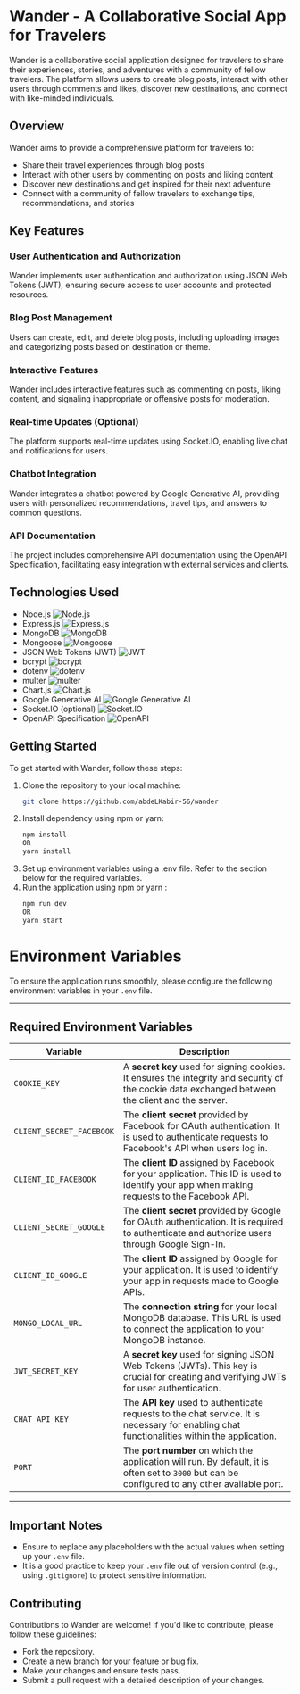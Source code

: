 # Wander - A Collaborative Social App for Travelers

Wander is a collaborative social application designed for travelers to share their experiences, stories, and adventures with a community of fellow travelers. The platform allows users to create blog posts, interact with other users through comments and likes, discover new destinations, and connect with like-minded individuals.

## Overview

Wander aims to provide a comprehensive platform for travelers to:

- Share their travel experiences through blog posts
- Interact with other users by commenting on posts and liking content
- Discover new destinations and get inspired for their next adventure
- Connect with a community of fellow travelers to exchange tips, recommendations, and stories

## Key Features

### User Authentication and Authorization

Wander implements user authentication and authorization using JSON Web Tokens (JWT), ensuring secure access to user accounts and protected resources.

### Blog Post Management

Users can create, edit, and delete blog posts, including uploading images and categorizing posts based on destination or theme.

### Interactive Features

Wander includes interactive features such as commenting on posts, liking content, and signaling inappropriate or offensive posts for moderation.

### Real-time Updates (Optional)

The platform supports real-time updates using Socket.IO, enabling live chat and notifications for users.

### Chatbot Integration

Wander integrates a chatbot powered by Google Generative AI, providing users with personalized recommendations, travel tips, and answers to common questions.

### API Documentation

The project includes comprehensive API documentation using the OpenAPI Specification, facilitating easy integration with external services and clients.

## Technologies Used

- Node.js ![Node.js](https://img.icons8.com/color/48/000000/nodejs.png)
- Express.js ![Express.js](https://img.icons8.com/color/48/000000/expressjs.png)
- MongoDB ![MongoDB](https://img.icons8.com/color/48/000000/mongodb.png)
- Mongoose ![Mongoose](https://img.icons8.com/color/48/000000/mongoose.png)
- JSON Web Tokens (JWT) ![JWT](https://img.icons8.com/color/48/000000/json.png)
- bcrypt ![bcrypt](https://img.icons8.com/ios-filled/50/000000/lock-2.png)
- dotenv ![dotenv](https://img.icons8.com/ios/50/000000/password.png)
- multer ![multer](https://img.icons8.com/ios/50/000000/upload.png)
- Chart.js ![Chart.js](https://img.icons8.com/ios/50/000000/combo-chart.png)
- Google Generative AI ![Google Generative AI](https://img.icons8.com/color/48/000000/google-logo.png)
- Socket.IO (optional) ![Socket.IO](https://img.icons8.com/color/48/000000/socket-io.png)
- OpenAPI Specification ![OpenAPI](https://img.icons8.com/color/48/000000/api.png)

## Getting Started

To get started with Wander, follow these steps:


1. Clone the repository to your local machine:
   ```bash
   git clone https://github.com/abdeLKabir-56/wander
   ```
2. Install dependency using npm or yarn:
   ```bash
   npm install
   OR
   yarn install
   ```
3. Set up environment variables using a .env file. Refer to the section below for the required variables.
4. Run the application using npm or yarn :
   ```bash
   npm run dev
   OR
   yarn start
   ```


# Environment Variables

To ensure the application runs smoothly, please configure the following environment variables in your `.env` file.

---

## Required Environment Variables

| **Variable**               | **Description**                                                                                                                                       |
|----------------------------|-------------------------------------------------------------------------------------------------------------------------------------------------------|
| `COOKIE_KEY`               | A **secret key** used for signing cookies. It ensures the integrity and security of the cookie data exchanged between the client and the server.     |
| `CLIENT_SECRET_FACEBOOK`   | The **client secret** provided by Facebook for OAuth authentication. It is used to authenticate requests to Facebook's API when users log in.        |
| `CLIENT_ID_FACEBOOK`       | The **client ID** assigned by Facebook for your application. This ID is used to identify your app when making requests to the Facebook API.           |
| `CLIENT_SECRET_GOOGLE`     | The **client secret** provided by Google for OAuth authentication. It is required to authenticate and authorize users through Google Sign-In.         |
| `CLIENT_ID_GOOGLE`         | The **client ID** assigned by Google for your application. It is used to identify your app in requests made to Google APIs.                           |
| `MONGO_LOCAL_URL`          | The **connection string** for your local MongoDB database. This URL is used to connect the application to your MongoDB instance.                      |
| `JWT_SECRET_KEY`           | A **secret key** used for signing JSON Web Tokens (JWTs). This key is crucial for creating and verifying JWTs for user authentication.                |
| `CHAT_API_KEY`             | The **API key** used to authenticate requests to the chat service. It is necessary for enabling chat functionalities within the application.            |
| `PORT`                      | The **port number** on which the application will run. By default, it is often set to `3000` but can be configured to any other available port.     |

---

## Important Notes

- Ensure to replace any placeholders with the actual values when setting up your `.env` file.
- It is a good practice to keep your `.env` file out of version control (e.g., using `.gitignore`) to protect sensitive information.


         

## Contributing

Contributions to Wander are welcome! If you'd like to contribute, please follow these guidelines:
- Fork the repository.
- Create a new branch for your feature or bug fix.
- Make your changes and ensure tests pass.
- Submit a pull request with a detailed description of your changes.

